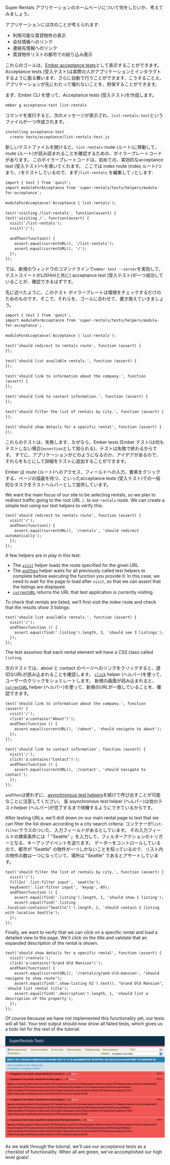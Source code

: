 Super Rentals アプリケーションのホームページについて何をしたいか、考えてみましょう。

アプリケーションには次のことが考えられます:

* 利用可能な賃貸物件の表示
* 会社情報へのリンク
* 連絡先情報へのリンク
* 賃貸物件リストの都市での絞り込み表示

これらのゴールは、[Ember acceptance tests](../../testing/acceptance/)として表示することができます。 Acceptance tests (受入テスト)は実際の人がアプリケーションとインタラクトするように振る舞います、さらに自動で行うことができます、こうすることえ、アプリケーションが先にわたって壊れないことを、担保することができます。

まず、Ember CLI を使って、Acceptance tests (受入テスト)を作成します。

```shell
ember g acceptance-test list-rentals
```

コマンドを実行すると、次のメッセージが表示され、`list-rentals-test`というファイルが一つ作成されます。.

```shell
installing acceptance-test
  create tests/acceptance/list-rentals-test.js
```

新しいテストファイルを開けると、`list-rentals` route (ルート)に移動して、route (ルート)が読み読まれることを確認するための、ボイラープレートコードがあります。 このボイラープレートコードは、初めての、実効的なacceptance test (受入テスト)へを導いてくれます。 ここでは index route (index ルート)つまり、`/`をテストしているので、まず`/list-rentals` を編集して `/`とします:

<pre><code class="/tests/acceptance/list-rentals-test.js{-6,+7,-8,+9,-12,+13}">import { test } from 'qunit';
import moduleForAcceptance from 'super-rentals/tests/helpers/module-for-acceptance';

moduleForAcceptance('Acceptance | list-rentals');

test('visiting /list-rentals', function(assert) {
test('visiting /', function(assert) {
  visit('/list-rentals');
  visit('/');

  andThen(function() {
    assert.equal(currentURL(), '/list-rentals');
    assert.equal(currentURL(), '/');
  });
});
</code></pre>

では、新規のウィンドウのコマンドラインで`ember test --server`を実効して、テストスイートが(JSHintと共に) acceptance test (受入テスト)が一つ成功していることが、確認できるはずです。

先に述べたように、このテスト ボイラープレートは環境をチェックするだけのためのものです、そこで、それらを、ゴールに合わせて、置き換えていきましょう。

<pre><code class="/tests/acceptance/list-rentals-test.js">import { test } from 'qunit';
import moduleForAcceptance from 'super-rentals/tests/helpers/module-for-acceptance';

moduleForAcceptance('Acceptance | list-rentals');

test('should redirect to rentals route', function (assert) {
});

test('should list available rentals.', function (assert) {
});

test('should link to information about the company.', function (assert) {
});

test('should link to contact information.', function (assert) {
});

test('should filter the list of rentals by city.', function (assert) {
});

test('should show details for a specific rental', function (assert) {
});
</code></pre>

これらのテストは、失敗します、なぜなら、Ember tests (Ember テスト)は何もテストしない場合(`assertion`として知られる)、テストは失敗で終わるからです。 すでに、アプリケーションがどのようになるのか、アイデアがあるので、それらをもとにして詳細をテストに追加することができます。

Ember は route (ルート)へのアクセス、フィールドへの入力、要素をクリックする、ベージの描画を待つ、といったacceptance tests (受入テスト)での一般的なタスクをテストヘルパーとして提供しています。

We want the main focus of our site to be selecting rentals, so we plan to redirect traffic going to the root URL `/`, to our `rentals` route. We can create a simple test using our test helpers to verify this:

<pre><code class="/tests/acceptance/list-rentals-test.js">test('should redirect to rentals route', function (assert) {
  visit('/');
  andThen(function() {
    assert.equal(currentURL(), '/rentals', 'should redirect automatically');
  });
});
</code></pre>

A few helpers are in play in this test:

* The [`visit`](http://emberjs.com/api/classes/Ember.Test.html#method_visit) helper loads the route specified for the given URL.
* The [`andThen`](../../testing/acceptance/#toc_wait-helpers) helper waits for all previously called test helpers to complete before executing the function you provide it. In this case, we need to wait for the page to load after `visit`, so that we can assert that the listings are displayed.
* [`currentURL`](http://emberjs.com/api/classes/Ember.Test.html#method_currentURL) returns the URL that test application is currently visiting.

To check that rentals are listed, we'll first visit the index route and check that the results show 3 listings:

<pre><code class="/tests/acceptance/list-rentals-test.js">test('should list available rentals.', function (assert) {
  visit('/');
  andThen(function () {
    assert.equal(find('.listing').length, 3, 'should see 3 listings');
  });
});
</code></pre>

The test assumes that each rental element will have a CSS class called `listing`.

次のテストでは、about と contact のページへのリンクをクリックすると、適切なURLが読み込まれることを確認します。 [`click`](http://emberjs.com/api/classes/Ember.Test.html#method_click) helper (ヘルパー)を使って、ユーザーのクリックをシュミレートします。 新規の画面が読み込まれると、[`currentURL`](http://emberjs.com/api/classes/Ember.Test.html#method_currentURL) helper (ヘルパー)を使って、新規のURLが一致していることを、確認できます。

<pre><code class="/tests/acceptance/list-rentals-test.js">test('should link to information about the company.', function (assert) {
  visit('/');
  click('a:contains("About")');
  andThen(function () {
    assert.equal(currentURL(), '/about', 'should navigate to about');
  });
});

test('should link to contact information', function (assert) {
  visit('/');
  click('a:contains("Contact")');
  andThen(function () {
    assert.equal(currentURL(), '/contact', 'should navigate to contact');
  });
});
</code></pre>

`andThen`は使わずに、[asynchronous test helpers](../../testing/acceptance/#toc_asynchronous-helpers)を続けて呼び出すことが可能なことに注意してください。 各 asynchronous test helper (ヘルパー)は他のテストhelper (ヘルパー)が完了するまで待機するようにできているからです。

After testing URLs, we'll drill down on our main rental page to test that we can filter the list down according to a city search criteria. コンテナーが`list-filter`クラスのついた、入力フィールドがあるとしています。 その入力フィールドの検索条件には「 "Seattle" 」を入力して、フィルターアクションのトリガーとなる、キーアップイベントを送ります。 データーをコントロールしているので、都市が "Seattle" の物件が一つしかないことを知っているので、リスト内の物件の数は一つになっていて、場所は "Seattle" であるとアサートしています。

<pre><code class="/tests/acceptance/list-rentals-test.js">test('should filter the list of rentals by city.', function (assert) {
  visit('/');
  fillIn('.list-filter input', 'seattle');
  keyEvent('.list-filter input', 'keyup', 69);
  andThen(function () {
    assert.equal(find('.listing').length, 1, 'should show 1 listing');
    assert.equal(find('.listing .location:contains("Seattle")').length, 1, 'should contain 1 listing with location Seattle');
  });
});
</code></pre>

Finally, we want to verify that we can click on a specific rental and load a detailed view to the page. We'll click on the title and validate that an expanded description of the rental is shown.

<pre><code class="/tests/acceptance/list-rentals-test.js">test('should show details for a specific rental', function (assert) {
  visit('/rentals');
  click('a:contains("Grand Old Mansion")');
  andThen(function() {
    assert.equal(currentURL(), '/rentals/grand-old-mansion', "should navigate to show route");
    assert.equal(find('.show-listing h2').text(), "Grand Old Mansion", 'should list rental title');
    assert.equal(find('.description').length, 1, 'should list a description of the property');
  });
});
</code></pre>

Of course because we have not implemented this functionality yet, our tests will all fail. Your test output should now show all failed tests, which gives us a todo list for the rest of the tutorial.

![failing tests](../../images/acceptance-test/failed-acceptance-tests.png)

As we walk through the tutorial, we'll use our acceptance tests as a checklist of functionality. When all are green, we've accomplished our high level goals!